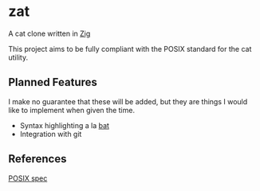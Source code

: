 # zat
A cat clone written in [Zig](https://ziglang.org)

This project aims to be fully compliant with the POSIX standard for the cat utility.

## Planned Features
I make no guarantee that these will be added, but they are things I would like to implement
when given the time.

- Syntax highlighting a la [bat](https://github.com/sharkdp/bat)
- Integration with git

## References
[POSIX spec](https://pubs.opengroup.org/onlinepubs/9699919799/utilities/cat.html)
